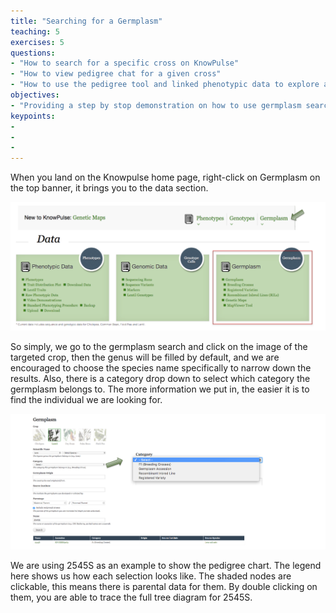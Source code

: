 ```yaml
---
title: "Searching for a Germplasm"
teaching: 5
exercises: 5
questions:
- "How to search for a specific cross on KnowPulse"
- "How to view pedigree chat for a given cross"
- "How to use the pedigree tool and linked phenotypic data to explore a specific cross in the field"
objectives:
- "Providing a step by stop demonstration on how to use germplasm search on KnowPulse"
keypoints:
- 
- 
- 
---
```


When you land on the Knowpulse home page, right-click on Germplasm on the top banner, it brings you to the data section.

![Screenshot of main code listing](../fig/Searching-for-a-germplasm-1.png)

So simply, we go to the germplasm search and click on the image of the targeted crop, then the genus will be filled by default, and we are encouraged to choose the species name specifically to narrow down the results. Also, there is a category drop down to select which category the germplasm belongs to. The more information we put in, the easier it is to find the individual we are looking for.

![Screenshot of main code listing](../fig/Searching-for-a-germplasm-2.png)

We are using 2545S as an example to show the pedigree chart. The legend here shows us how each selection looks like. The shaded nodes are clickable, this means there is parental data for them. By double clicking on them, you are able to trace the full tree diagram for 2545S.
